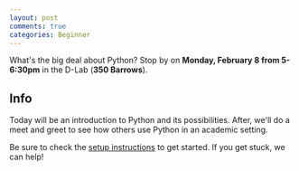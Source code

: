 ```yaml
---
layout: post
comments: true
categories: Beginner
---
```


What&#39;s the big deal about Python? Stop by on **Monday, February 8 from 5-6:30pm** in the D-Lab (**350 Barrows**).

## Info
Today will be an introduction to Python and its possibilities. After, we&#39;ll do a meet and greet to see how others use Python in an academic setting.

Be sure to check the [setup instructions](http://marwahaha.github.io/learnpython/learn/#setup) to get started. If you get stuck, we can help!

